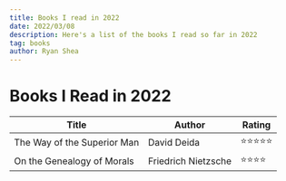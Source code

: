 ```yaml
---
title: Books I read in 2022
date: 2022/03/08
description: Here's a list of the books I read so far in 2022
tag: books
author: Ryan Shea
---
```


# Books I Read in 2022

| Title       | Author      | Rating      |
| ----------- | ----------- | ----------- |
| The Way of the Superior Man      | David Deida                | ⭐⭐⭐⭐⭐             |
| On the Genealogy of Morals       | Friedrich Nietzsche        | ⭐⭐⭐⭐               |
